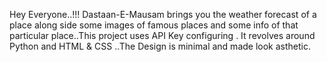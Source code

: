 Hey Everyone..!!! Dastaan-E-Mausam brings you the weather forecast of a place along side some images of famous places and some info of that particular place..This project uses API Key configuring . It revolves around Python and HTML & CSS ..The Design is minimal and made look asthetic.
